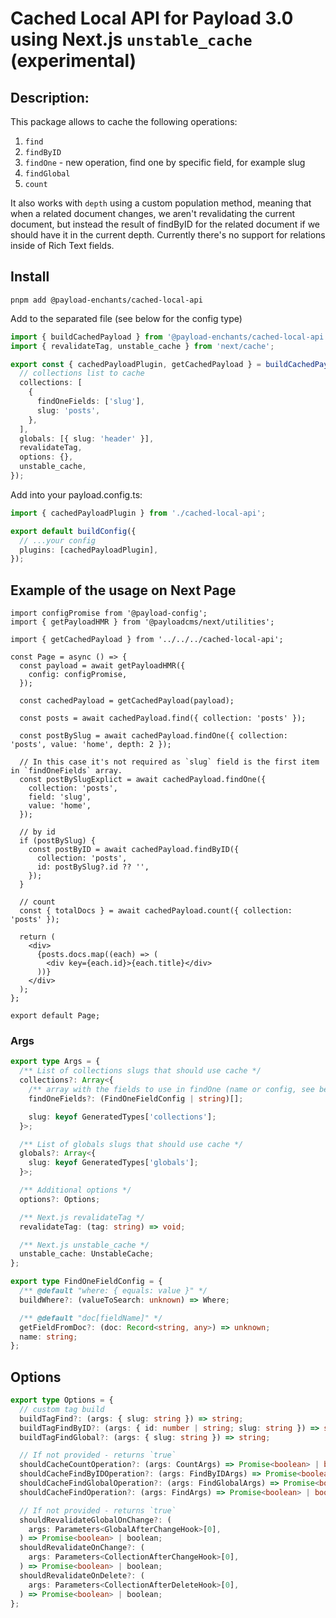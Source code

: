 # Cached Local API for Payload 3.0 using Next.js `unstable_cache` (experimental)

## Description:

This package allows to cache the following operations:

1. `find`
2. `findByID`
3. `findOne` - new operation, find one by specific field, for example slug
4. `findGlobal`
5. `count`

It also works with `depth` using a custom population method, meaning that when a related document changes, we aren't revalidating the current document, but instead the result of findByID for the related document if we should have it in the current depth.
Currently there's no support for relations inside of Rich Text fields.

## Install

`pnpm add @payload-enchants/cached-local-api`

Add to the separated file (see below for the config type)

```ts
import { buildCachedPayload } from '@payload-enchants/cached-local-api';
import { revalidateTag, unstable_cache } from 'next/cache';

export const { cachedPayloadPlugin, getCachedPayload } = buildCachedPayload({
  // collections list to cache
  collections: [
    {
      findOneFields: ['slug'],
      slug: 'posts',
    },
  ],
  globals: [{ slug: 'header' }],
  revalidateTag,
  options: {},
  unstable_cache,
});
```

Add into your payload.config.ts:

```ts
import { cachedPayloadPlugin } from './cached-local-api';

export default buildConfig({
  // ...your config
  plugins: [cachedPayloadPlugin],
});
```

## Example of the usage on Next Page

```tsx
import configPromise from '@payload-config';
import { getPayloadHMR } from '@payloadcms/next/utilities';

import { getCachedPayload } from '../../../cached-local-api';

const Page = async () => {
  const payload = await getPayloadHMR({
    config: configPromise,
  });

  const cachedPayload = getCachedPayload(payload);

  const posts = await cachedPayload.find({ collection: 'posts' });

  const postBySlug = await cachedPayload.findOne({ collection: 'posts', value: 'home', depth: 2 });

  // In this case it's not required as `slug` field is the first item in `findOneFields` array.
  const postBySlugExplict = await cachedPayload.findOne({
    collection: 'posts',
    field: 'slug',
    value: 'home',
  });

  // by id
  if (postBySlug) {
    const postByID = await cachedPayload.findByID({
      collection: 'posts',
      id: postBySlug?.id ?? '',
    });
  }

  // count
  const { totalDocs } = await cachedPayload.count({ collection: 'posts' });

  return (
    <div>
      {posts.docs.map((each) => (
        <div key={each.id}>{each.title}</div>
      ))}
    </div>
  );
};

export default Page;
```

### Args

```ts
export type Args = {
  /** List of collections slugs that should use cache */
  collections?: Array<{
    /** array with the fields to use in findOne (name or config, see below) */
    findOneFields?: (FindOneFieldConfig | string)[];

    slug: keyof GeneratedTypes['collections'];
  }>;

  /** List of globals slugs that should use cache */
  globals?: Array<{
    slug: keyof GeneratedTypes['globals'];
  }>;

  /** Additional options */
  options?: Options;

  /** Next.js revalidateTag */
  revalidateTag: (tag: string) => void;

  /** Next.js unstable_cache */
  unstable_cache: UnstableCache;
};

export type FindOneFieldConfig = {
  /** @default "where: { equals: value }" */
  buildWhere?: (valueToSearch: unknown) => Where;

  /** @default "doc[fieldName]" */
  getFieldFromDoc?: (doc: Record<string, any>) => unknown;
  name: string;
};
```

## Options

```ts
export type Options = {
  // custom tag build
  buildTagFind?: (args: { slug: string }) => string;
  buildTagFindByID?: (args: { id: number | string; slug: string }) => string;
  buildTagFindGlobal?: (args: { slug: string }) => string;

  // If not provided - returns `true`
  shouldCacheCountOperation?: (args: CountArgs) => Promise<boolean> | boolean;
  shouldCacheFindByIDOperation?: (args: FindByIDArgs) => Promise<boolean> | boolean;
  shouldCacheFindGlobalOperation?: (args: FindGlobalArgs) => Promise<boolean> | boolean;
  shouldCacheFindOperation?: (args: FindArgs) => Promise<boolean> | boolean;

  // If not provided - returns `true`
  shouldRevalidateGlobalOnChange?: (
    args: Parameters<GlobalAfterChangeHook>[0],
  ) => Promise<boolean> | boolean;
  shouldRevalidateOnChange?: (
    args: Parameters<CollectionAfterChangeHook>[0],
  ) => Promise<boolean> | boolean;
  shouldRevalidateOnDelete?: (
    args: Parameters<CollectionAfterDeleteHook>[0],
  ) => Promise<boolean> | boolean;
};
```
